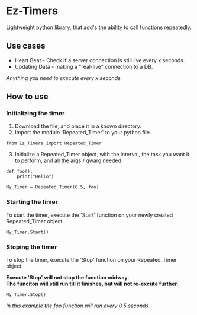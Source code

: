 # Ez-Timers
Lightweight python library, that add's the ability to call functions repeatedly.

## Use cases

* Heart Beat - Check if a server connection is still live every x seconds.
* Updating Data - making a "real-live" connection to a DB.

*Anything you need to execute every x seconds.*

## How to use

### Initializing the timer

1. Download the file, and place it in a known directory.<br>
2. Import the module 'Repeated_Timer' to your python file.<br>

```
from Ez_Timers import Repeated_Timer
```

3. Initialize a Repeated_Timer object, with the interval, the task you want it to perform, and all the args / qwarg needed.


```
def foo():
    print("Hello")

My_Timer = Repeated_Timer(0.5, foo)
```

### Starting the timer

To start the timer, execute the 'Start' function on your newly created Repeated_Timer object.

```
My_Timer.Start()
```

### Stoping the timer

To stop the timer, execute the 'Stop' function on your Repeated_Timer object.

**Execute 'Stop' will not stop the function midway.<br>**
**The funciton will still run till it finishes, but will not re-excute further.**  

```
My_Timer.Stop()
```


*In this example the foo function will run every 0.5 seconds*


